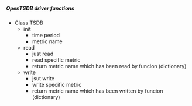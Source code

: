 ##### OpenTSDB driver functions
  - Class TSDB
    - init
      - time period
      - metric name
    - read
      - just read
      - read specific metric
      - return metric name which has been read by funcion (dictionary)
    - write
      - jsut write
      - write specific metric
      - return metric name which has been written by funcion (dictionary)
      
